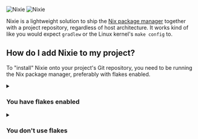 ![Nixie](https://raw.githubusercontent.com/nixie-dev/nixie/master/.github/logo.svg#gh-light-mode-only)
![Nixie](https://raw.githubusercontent.com/nixie-dev/nixie/master/.github/logo-dark.svg#gh-dark-mode-only)

Nixie is a lightweight solution to ship the [Nix package manager](https://nixos.org) together with a project repository, regardless of host architecture. It works kind of like you would expect `gradlew` or the Linux kernel's `make config` to.

## How do I add Nixie to my project?

To "install" Nixie onto your project's Git repository, you need to be running the Nix package manager, preferably with flakes enabled.

<details>

<summary>

### You have flakes enabled
</summary>

You only need to run one command. Make sure your current directory is this of the project you wish to populate.

```sh
nix run github:nixie-dev/nixie
```

</details>

<details>

<summary>

### You don't use flakes
</summary>

In this case, you need to retrieve Nixie manually, either by cloning this repository or adding it as a Nix channel:

#### As a Nix channel

```sh
nix-channel --add https://github.com/nixie-dev/nixie/archive/master.tar.gz nixie
nix-channel --update
nix-env -iA nixie
```

#### By cloning the `nixie-dev/nixie` repository

```sh
git clone https://github.com/nixie-dev/nixie
nix-shell /path/to/cloned/nixie/shell.nix
```

---

And finally, tell everyone your project is now [![built with nix](https://builtwithnix.org/badge.svg)](https://builtwithnix.org)

While it is possible to build Nixie directly from this repository, the resulting binary still requires Nix to be available on setup.

Once you have acquired Nixie, simply run `nixie` to automatically configure the repository you're in.

</details>
